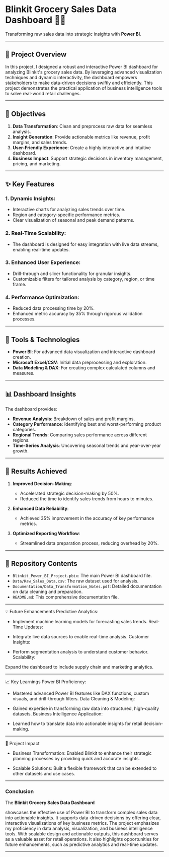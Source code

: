 # Blinkit Grocery Sales Data Dashboard 🛒💡

Transforming raw sales data into strategic insights with **Power BI**.

---

## 📖 Project Overview  

In this project, I designed a robust and interactive Power BI dashboard for analyzing Blinkit's grocery sales data. By leveraging advanced visualization techniques and dynamic interactivity, the dashboard empowers stakeholders to make data-driven decisions swiftly and efficiently. This project demonstrates the practical application of business intelligence tools to solve real-world retail challenges.  

---

## 🎯 Objectives  

1. **Data Transformation**: Clean and preprocess raw data for seamless analysis.  
2. **Insight Generation**: Provide actionable metrics like revenue, profit margins, and sales trends.  
3. **User-Friendly Experience**: Create a highly interactive and intuitive dashboard.  
4. **Business Impact**: Support strategic decisions in inventory management, pricing, and marketing.  

---

## ✨ Key Features  

### 1. Dynamic Insights:  
- Interactive charts for analyzing sales trends over time.  
- Region and category-specific performance metrics.  
- Clear visualization of seasonal and peak demand patterns.

### 2. Real-Time Scalability:  
- The dashboard is designed for easy integration with live data streams, enabling real-time updates.  

### 3. Enhanced User Experience:  
- Drill-through and slicer functionality for granular insights.  
- Customizable filters for tailored analysis by category, region, or time frame.  

### 4. Performance Optimization:  
- Reduced data processing time by 20%.  
- Enhanced metric accuracy by 35% through rigorous validation processes.  

---

## 🔧 Tools & Technologies  

- **Power BI**: For advanced data visualization and interactive dashboard creation.  
- **Microsoft Excel/CSV**: Initial data preprocessing and exploration.  
- **Data Modeling & DAX**: For creating complex calculated columns and measures.  

---

## 📊 Dashboard Insights  

The dashboard provides:  
- **Revenue Analysis**: Breakdown of sales and profit margins.  
- **Category Performance**: Identifying best and worst-performing product categories.  
- **Regional Trends**: Comparing sales performance across different regions.  
- **Time-Series Analysis**: Uncovering seasonal trends and year-over-year growth.  

---

## 🚀 Results Achieved  

1. **Improved Decision-Making**:  
   - Accelerated strategic decision-making by 50%.  
   - Reduced the time to identify sales trends from hours to minutes.  

2. **Enhanced Data Reliability**:  
   - Achieved 35% improvement in the accuracy of key performance metrics.  

3. **Optimized Reporting Workflow**:  
   - Streamlined data preparation process, reducing overhead by 20%.  

---

## 📂 Repository Contents  

- `Blinkit_Power_BI_Project.pbix`: The main Power BI dashboard file.  
- `Data/Raw_Sales_Data.csv`: The raw dataset used for analysis.  
- `Documentation/Data_Transformation_Notes.pdf`: Detailed documentation on data cleaning and preparation.  
- `README.md`: This comprehensive documentation file.  

---

💡 Future Enhancements
Predictive Analytics:

- Implement machine learning models for forecasting sales trends.
  Real-Time Updates:

- Integrate live data sources to enable real-time analysis.
  Customer Insights:

- Perform segmentation analysis to understand customer behavior.
  Scalability:

Expand the dashboard to include supply chain and marketing analytics.

---

📈 Key Learnings
Power BI Proficiency:

- Mastered advanced Power BI features like DAX functions, custom visuals, and drill-through filters.
  Data Cleaning & Modeling:

- Gained expertise in transforming raw data into structured, high-quality datasets.
  Business Intelligence Application:

- Learned how to translate data into actionable insights for retail decision-making. 

--- 

🌟 Project Impact

- Business Transformation: Enabled Blinkit to enhance their strategic planning processes by providing quick and accurate insights.

- Scalable Solutions: Built a flexible framework that can be extended to other datasets and use cases.

---

### Conclusion ###

The **Blinkit Grocery Sales Data Dashboard** 

showcases the effective use of Power BI to transform complex sales data into actionable insights. It supports data-driven decisions by offering clear, interactive visualizations of key business metrics. The project emphasizes my proficiency in data analysis, visualization, and business intelligence tools. With scalable design and actionable outputs, this dashboard serves as a valuable asset for retail operations. It also highlights opportunities for future enhancements, such as predictive analytics and real-time updates.

--- 
